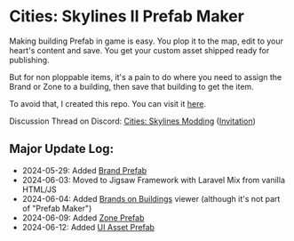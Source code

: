 # Cities: Skylines II Prefab Maker

Making building Prefab in game is easy. You plop it to the map, edit to your heart's content and save. You get your custom asset shipped ready for publishing.

But for non ploppable items, it's a pain to do where you need to assign the Brand or Zone to a building, then save that building to get the item.

To avoid that, I created this repo. You can visit it [here](https://qstar-inc.github.io/cities2-PrefabMaker/).

Discussion Thread on Discord: [Cities: Skylines Modding](https://discord.com/channels/1024242828114673724/1250025080268783666) ([Invitation](https://discord.gg/q3dzd4p5Hx))

## Major Update Log:

- 2024-05-29: Added [Brand Prefab](https://qstar-inc.github.io/cities2-PrefabMaker/brand)
- 2024-06-03: Moved to Jigsaw Framework with Laravel Mix from vanilla HTML/JS
- 2024-06-04: Added [Brands on Buildings](https://qstar-inc.github.io/cities2-PrefabMaker/brands-on-buildings) viewer (although it's not part of "Prefab Maker")
- 2024-06-09: Added [Zone Prefab](https://qstar-inc.github.io/cities2-PrefabMaker/zone)
- 2024-06-12: Added [UI Asset Prefab](https://qstar-inc.github.io/cities2-PrefabMaker/ui-asset)
